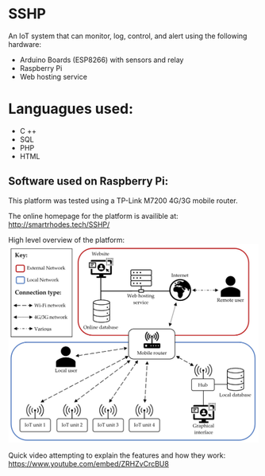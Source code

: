 # SSHP
An IoT system that can monitor, log, control, and alert using the following hardware: 
- Arduino Boards (ESP8266) with sensors and relay
- Raspberry Pi
- Web hosting service

# Languagues used:
- C ++
- SQL
- PHP
- HTML

Software used on Raspberry Pi:
- 

This platform was tested using a TP-Link M7200 4G/3G mobile router.

The online homepage for the platform is availible at: http://smartrhodes.tech/SSHP/

High level overview of the platform:
![alt text](https://github.com/hedche/SSHP/blob/master/Overview.jpg?raw=true)


Quick video attempting to explain the features and how they work:
https://www.youtube.com/embed/ZRHZvCrcBU8
